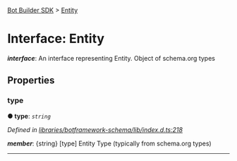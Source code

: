 [Bot Builder SDK](../README.md) > [Entity](../interfaces/botbuilder.entity.md)



# Interface: Entity

*__interface__*: An interface representing Entity. Object of schema.org types



## Properties
<a id="type"></a>

###  type

**●  type**:  *`string`* 

*Defined in [libraries/botframework-schema/lib/index.d.ts:218](https://github.com/Microsoft/botbuilder-js/blob/99f6a4a/libraries/botframework-schema/lib/index.d.ts#L218)*


*__member__*: {string} [type] Entity Type (typically from schema.org types)





___


